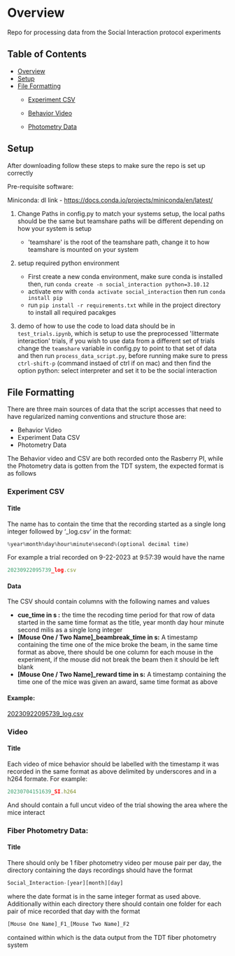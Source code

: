 # Overview
Repo for processing data from the Social Interaction protocol experiments

## Table of Contents
- [Overview](#overview)
- [Setup](#setup)
- [File Formatting](#file-formatting)
    - [Experiment CSV](#experiment-csv)

    - [Behavior Video](#behavior-video)
    - [Photometry Data](#photometry-data)



## Setup
After downloading follow these steps to make sure the repo is set up correctly

Pre-requisite software:

Miniconda: dl link - https://docs.conda.io/projects/miniconda/en/latest/


1. Change Paths in config.py to match your systems setup, the local paths should be the same but teamshare paths will be different depending on how your system is setup
    - 'teamshare' is the root of the teamshare path, change it to how teamshare is mounted on your system

2. setup required python environment 
    - First create a new conda environment, make sure conda is installed then, run ```conda create -n social_interaction python=3.10.12```
    - activate env with ```conda activate social_interaction``` then run ```conda install pip```
    - run ```pip install -r requirements.txt``` while in the project directory to install all required pacakges
3. demo of how to use the code to load data should be in ```test_trials.ipynb```, which is setup to use the preprocessed 'littermate interaction' trials, if you wish to use data from a different set of trials change the ```teamshare``` variable in config.py to point to that set of data and then run ```process_data_script.py```, before running make sure to press ```ctrl-shift-p``` (command instaed of ctrl if on mac) and then find the option python: select interpreter and set it to be the social interaction 

## File Formatting

There are three main sources of data that the script accesses that need to have regularized naming conventions and structure those are:

- Behavior Video
- Experiment Data CSV
- Photometry Data

The Behavior video and CSV are both recorded onto the Rasberry PI, while the Photometry data is gotten from the TDT system, the expected format is as follows

### Experiment CSV

#### Title

The name has to contain the time that the recording started as a single long integer followed by ‘_log.csv’ in the format: 

```jsx
%year%month%day%hour%minute%second%(optional decimal time)
```

For example a trial recorded on 9-22-2023 at 9:57:39 would have the name 

```jsx
20230922095739_log.csv
```

#### Data

The CSV should contain columns with the following names and values 

- **cue_time in s :** the time the recoding time period for that row of data started in the same time format as the title, year month day hour minute second milis as a single long integer
- **[Mouse One / Two Name]_beambreak_time in s:** A timestamp containing the time one of the mice broke the beam, in the same time format as above, there should be one column for each mouse in the experiment, if the mouse did not break the beam then it should be left blank
- **[Mouse One / Two Name]_reward time in s:** A timestamp containing the time one of the mice was given an award, same time format as above

#### Example:

[20230922095739_log.csv](https://prod-files-secure.s3.us-west-2.amazonaws.com/abe77c5e-49ab-48c6-a705-4720574598f8/dd0966d7-2c4d-4ece-a828-c9fe9666af2e/20230922095739_log.csv)

### Video

#### Title

Each video of mice behavior should be labelled with the timestamp it was recorded in the same format as above delimited by underscores and in a h264 formate. For example:

```jsx
20230704151639_SI.h264
```

And should contain a full uncut video of the trial showing the area where the mice interact

### Fiber Photometry Data:

#### Title

There should only be 1 fiber photometry video per mouse pair per day, the directory containing the days recordings should have the format 

```jsx
Social_Interaction-[year][month][day]
```

where the date format is in the same integer format as used above. Additionally within each directory there should contain one folder for each pair of mice recorded that day with the format 

```jsx
[Mouse One Name]_F1_[Mouse Two Name]_F2
```

contained within which is the data output from the TDT fiber photometry system